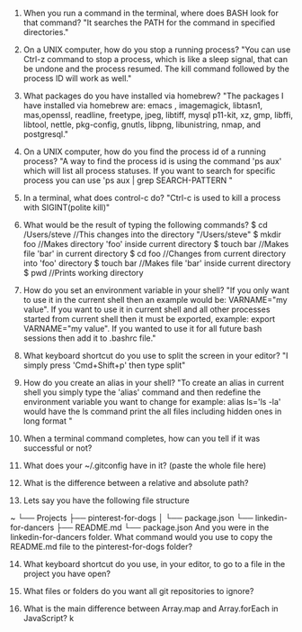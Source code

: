 1. When you run a command in the terminal, where does BASH look for that command?
"It searches the PATH for the command in specified directories."

2. On a UNIX computer, how do you stop a running process?
"You can use Ctrl-z command to stop a process, which is like a sleep signal, that
can be undone and the process resumed. The kill command followed by the process
ID will work as well."

3. What packages do you have installed via homebrew?
"The packages I have installed via homebrew are:
emacs , imagemagick, libtasn1, mas,openssl, readline, freetype, jpeg, libtiff, mysql   p11-kit, xz, gmp, libffi, libtool, nettle, pkg-config, gnutls, libpng, libunistring,    nmap, and postgresql."

4. On a UNIX computer, how do you find the process id of a running process?
"A way to find the process id is using the command 'ps aux' which will list all process statuses.  If you want to search for specific process you can use
'ps aux | grep SEARCH-PATTERN "

5. In a terminal, what does control-c do?
"Ctrl-c is used to kill a process with SIGINT(polite kill)"

6. What would be the result of typing the following commands?
$ cd /Users/steve  //This changes into the directory "/Users/steve"
$ mkdir foo        //Makes directory 'foo' inside current directory
$ touch bar        //Makes file 'bar' in current directory
$ cd foo           //Changes from current directory into 'foo' directory
$ touch bar        //Makes file 'bar' inside current directory
$ pwd              //Prints working directory

7. How do you set an environment variable in your shell?
"If you only want to use it in the current shell then an example would be:
VARNAME="my value".  If you want to use it in current shell and all other
processes started from current shell then it must be exported, example:
export VARNAME="my value".  If you wanted to use it for all future bash
sessions then add it to .bashrc file."

8. What keyboard shortcut do you use to split the screen in your editor?
"I simply press 'Cmd+Shift+p' then type split"

9. How do you create an alias in your shell?
"To create an alias in current shell you simply type the 'alias' command
and then redefine the environment variable you want to change for example:
alias ls='ls -la'
would have the ls command print the all files including hidden ones in long format "

10. When a terminal command completes, how can you tell if it was successful or not?

11. What does your ~/.gitconfig have in it? (paste the whole file here)

12. What is the difference between a relative and absolute path?

13. Lets say you have the following file structure

~
└── Projects
    ├── pinterest-for-dogs
    │   └── package.json
    └── linkedin-for-dancers
        ├── README.md
        └── package.json
And you were in the linkedin-for-dancers folder. What command would you use to copy the README.md file to the pinterest-for-dogs folder?

14. What keyboard shortcut do you use, in your editor, to go to a file in the project you have open?

15. What files or folders do you want all git repositories to ignore?

16. What is the main difference between Array.map and Array.forEach in JavaScript?
k
